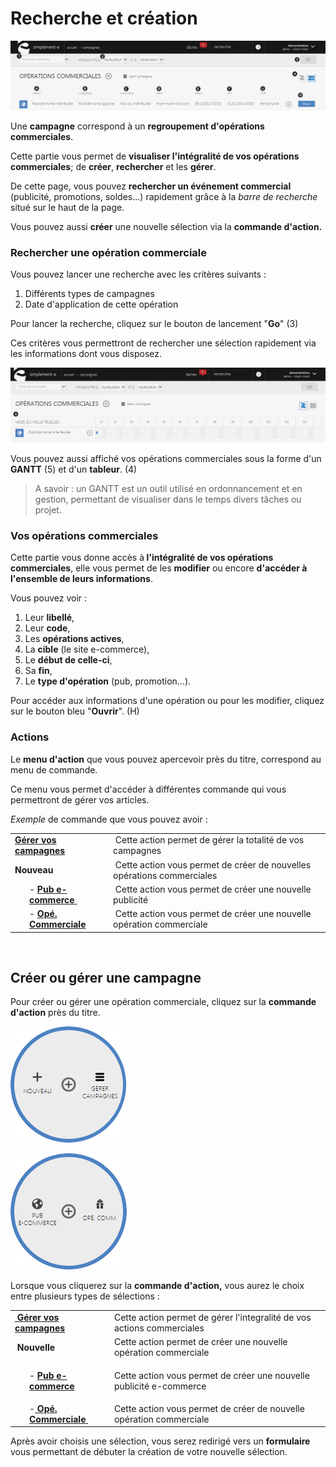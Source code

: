 # Recherche et création


![index-0](images/index-0.png)


<p>Une <strong>campagne</strong> correspond &agrave; un <strong>regroupement d'op&eacute;rations commerciales</strong>.</p>
<p>Cette partie vous permet de <strong>visualiser l'int&eacute;gralit&eacute; de vos op&eacute;rations commerciales</strong>; de <strong>cr&eacute;er</strong>, <strong>rechercher</strong> et les <strong>g&eacute;rer</strong>.</p>
<p>De cette page, vous pouvez <strong>rechercher un &eacute;v&eacute;nement commercial </strong>(publicit&eacute;, promotions, soldes...) rapidement gr&acirc;ce &agrave; la <em>barre de recherche</em> situ&eacute; sur le haut de la page.</p>
<p>Vous pouvez aussi <strong>cr&eacute;er</strong> une nouvelle s&eacute;lection via la <strong>commande d'action.</strong></p>
<h3>Rechercher une op&eacute;ration commerciale</h3>
<p>Vous pouvez lancer une recherche avec les crit&egrave;res suivants :</p>
<ol>
<li>Diff&eacute;rents types de campagnes</li>
<li>Date d'application de cette op&eacute;ration</li>
</ol>
<p>Pour lancer la recherche, cliquez sur le bouton de lancement "<strong>Go</strong>" (3)</p>
<p>Ces crit&egrave;res vous permettront de rechercher une s&eacute;lection rapidement&nbsp;via les informations dont vous disposez.</p>


![index-1](images/index-1.png)


<p>Vous pouvez aussi affich&eacute; vos op&eacute;rations commerciales sous la forme d'un <strong>GANTT</strong> (5) et d'un <strong>tableur</strong>. (4)</p>
<blockquote>
<p>A savoir : un GANTT est un outil utilis&eacute; en ordonnancement et en gestion, permettant de visualiser dans le temps divers t&acirc;ches ou projet.</p>
</blockquote>
<h3>Vos op&eacute;rations commerciales</h3>
<p>Cette partie vous donne acc&egrave;s &agrave;<strong> l'int&eacute;gralit&eacute; de vos op&eacute;rations commerciales</strong>, elle vous permet de les <strong>modifier</strong> ou encore <strong>d'acc&eacute;der &agrave; l'ensemble de leurs informations</strong>.</p>
<p>Vous pouvez voir :</p>
<ol>
<li>Leur <strong>libell&eacute;</strong>,</li>
<li>Leur <strong>code</strong>,</li>
<li>Les <strong>op&eacute;rations actives</strong>,</li>
<li>La <strong>cible</strong> (le site e-commerce),</li>
<li>Le <strong>d&eacute;but de celle-ci</strong>,</li>
<li>Sa <strong>fin</strong>,</li>
<li>Le <strong>type d'op&eacute;ration</strong> (pub, promotion...).</li>
</ol>
<p>Pour acc&eacute;der aux informations d'une op&eacute;ration ou pour les modifier, cliquez sur le bouton bleu "<strong>Ouvrir</strong>". (H)</p>
<h3>Actions</h3>
<p>Le <strong>menu d'action</strong>&nbsp;que vous pouvez apercevoir pr&egrave;s du titre, correspond au menu de commande.</p>
<p>Ce menu vous permet d'acc&eacute;der &agrave; diff&eacute;rentes commande qui vous permettront de g&eacute;rer vos articles.</p>
<p><em>Exemple</em> de commande que vous pouvez avoir :</p>
<table>
<tbody>
<tr>
<td><strong><a href="/fr-fr/office/gestion-commerciale/commercial/campagnes/campagnes.aspx">G&eacute;rer vos campagnes</a></strong></td>
<td>&nbsp;Cette action permet de g&eacute;rer la totalit&eacute; de vos campagnes</td>
</tr>
<tr>
<td><strong>Nouveau</strong></td>
<td>&nbsp;Cette action vous permet de cr&eacute;er de nouvelles op&eacute;rations commerciales</td>
</tr>
<tr>
<td style="padding-left: 30px;">- <a title="PUB e-commerce" href="/fr-fr/office/gestion-commerciale/commercial/campagnes/NouvelleIntraSite.aspx"><strong>Pub e-commerce</strong>&nbsp;</a></td>
<td>&nbsp;Cette action vous permet de cr&eacute;er une nouvelle publicit&eacute;</td>
</tr>
<tr>
<td style="padding-left: 30px;">- <strong><a href="/fr-fr/office/gestion-commerciale/commercial/campagnes/CampagneGuid.aspx">Op&eacute;. Commerciale</a></strong></td>
<td>&nbsp;Cette action vous permet de cr&eacute;er une nouvelle op&eacute;ration commerciale</td>
</tr>
</tbody>
</table>
<p>&nbsp;</p>


<h2>Cr&eacute;er ou g&eacute;rer une campagne</h2>
<p>Pour cr&eacute;er ou g&eacute;rer une op&eacute;ration commerciale, cliquez sur la <strong>commande d'action</strong>&nbsp;pr&egrave;s du titre.</p>


![index-barredaction1](images/index-barredaction1.png)


![index-nouvelleaction](images/index-nouvelleaction.png)


<p>Lorsque vous cliquerez sur la <strong>commande d'action,</strong> vous aurez le choix entre plusieurs types de s&eacute;lections :</p>
<table>
<tbody>
<tr>
<td><a title="G&eacute;rer vos campagnes" href="/fr-fr/office/gestion-commerciale/commercial/campagnes/campagnes.aspx"><strong>&nbsp;G&eacute;rer vos campagnes </strong></a></td>
<td>Cette action permet de g&eacute;rer l'integralit&eacute; de&nbsp;vos actions&nbsp;commerciales&nbsp;</td>
</tr>
<tr>
<td><strong>&nbsp;Nouvelle&nbsp;</strong></td>
<td>Cette action permet de cr&eacute;er une nouvelle op&eacute;ration commerciale</td>
</tr>
<tr>
<td style="padding-left: 30px;">- <a href="/fr-fr/office/gestion-commerciale/commercial/campagnes/NouvelleIntraSite.aspx"><strong>Pub e-commerce</strong> </a></td>
<td>
<p>Cette action vous permet de cr&eacute;er une nouvelle publicit&eacute; e-commerce&nbsp;</p>
</td>
</tr>
<tr>
<td style="padding-left: 30px;">-<a title="Op&eacute;. Commerciale" href="/fr-fr/office/gestion-commerciale/commercial/campagnes/CampagneGuid.aspx"><strong> Op&eacute;. Commerciale</strong>&nbsp;</a></td>
<td>Cette action vous permet de cr&eacute;er de nouvelle op&eacute;ration commerciale&nbsp;</td>
</tr>
</tbody>
</table>
<p>Apr&egrave;s avoir choisis une s&eacute;lection, vous serez redirig&eacute; vers un <strong>formulaire</strong> vous permettant de d&eacute;buter la cr&eacute;ation de votre nouvelle s&eacute;lection.</p>

